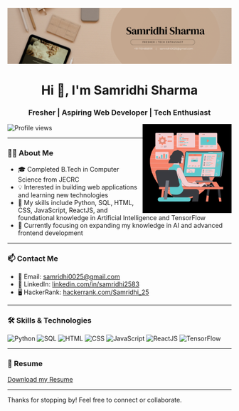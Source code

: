 ![logo](https://github.com/samridhi0025/samridhi0025/blob/main/banner.png)

<h1 align="center">Hi 👋, I'm Samridhi Sharma</h1>
<h3 align="center">Fresher | Aspiring Web Developer | Tech Enthusiast</h3>
<img align="right" alt="coding" width="200" src="https://github.com/samridhi0025/samridhi0025/blob/main/img.png">

<p align="left"> <img src="https://komarev.com/ghpvc/?username=samridhi0025&label=Profile%20views&color=0e75b6&style=flat" alt="Profile views" /> </p>

---

### 👩‍💻 About Me
- 🎓 Completed B.Tech in Computer Science from JECRC  
- 💡 Interested in building web applications and learning new technologies  
- 🧰 My skills include Python, SQL, HTML, CSS, JavaScript, ReactJS, and foundational knowledge in Artificial Intelligence and TensorFlow  
- 🌱 Currently focusing on expanding my knowledge in AI and advanced frontend development  

---

### 📫 Contact Me
- 📧 Email: samridhi0025@gmail.com  
- 🔗 LinkedIn: [linkedin.com/in/samridhi2583](https://www.linkedin.com/in/samridhi2583/)  
- 🖥️ HackerRank: [hackerrank.com/Samridhi_25](https://www.hackerrank.com/profile/Samridhi_25)  

---


### 🛠️ Skills & Technologies

<p align="left">
  <img src="https://img.shields.io/badge/Python-3776AB?style=for-the-badge&logo=python&logoColor=white" alt="Python" height="30"/>
  <img src="https://img.shields.io/badge/SQL-005C84?style=for-the-badge&logo=postgresql&logoColor=white" alt="SQL" height="30"/>
  <img src="https://img.shields.io/badge/HTML-E34F26?style=for-the-badge&logo=html5&logoColor=white" alt="HTML" height="30"/>
  <img src="https://img.shields.io/badge/CSS-1572B6?style=for-the-badge&logo=css3&logoColor=white" alt="CSS" height="30"/>
  <img src="https://img.shields.io/badge/JavaScript-F7DF1E?style=for-the-badge&logo=javascript&logoColor=black" alt="JavaScript" height="30"/>
  <img src="https://img.shields.io/badge/React-61DAFB?style=for-the-badge&logo=react&logoColor=black" alt="ReactJS" height="30"/>
  <img src="https://img.shields.io/badge/TensorFlow-FF6F00?style=for-the-badge&logo=tensorflow&logoColor=white" alt="TensorFlow" height="30"/>
</p>

---

### 📄 Resume
[Download my Resume](https://drive.google.com/file/d/1tusq206lIq948YXz5cBbehT2JIlnu-NS/view?usp=sharing)

---

Thanks for stopping by! Feel free to connect or collaborate.
